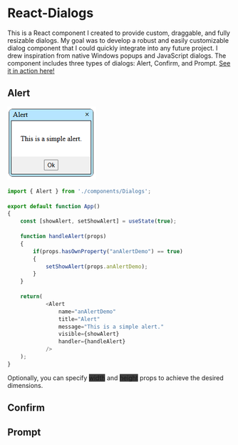
# React-Dialogs

This is a React component I created to provide custom, draggable, and fully resizable dialogs. My goal was to develop a robust and easily customizable dialog component that I could quickly integrate into any future project. I drew inspiration from native Windows popups and JavaScript dialogs. The component includes three types of dialogs: Alert, Confirm, and Prompt. [See it in action here!](https://keytonic.github.io/React-Dialogs)

## Alert
![Alert Dialog](public/alert.png)
``` JavaScript
import { Alert } from './components/Dialogs';

export default function App()
{
    const [showAlert, setShowAlert] = useState(true);

    function handleAlert(props)
    {
        if(props.hasOwnProperty("anAlertDemo") == true)
        {
            setShowAlert(props.anAlertDemo);
        }
    }

    return(
            <Alert 
                name="anAlertDemo"
                title="Alert"
                message="This is a simple alert." 
                visible={showAlert}
                handler={handleAlert}
            />
    );
}
```
Optionally, you can specify <span style="background-color:rgb(61, 61, 61)">width</span> and <span style="background-color:rgb(61, 61, 61)">height</span> props to achieve the desired dimensions.


## Confirm

## Prompt

